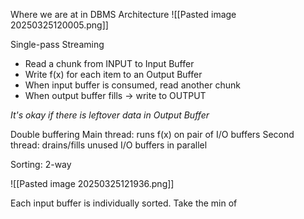 
Where we are at in DBMS Architecture
![[Pasted image 20250325120005.png]]

Single-pass Streaming
- Read a chunk from INPUT to Input Buffer
- Write f(x) for each item to an Output Buffer
- When input buffer is consumed, read another chunk
- When output buffer fills -> write to OUTPUT

*It's okay if there is leftover data in Output Buffer*


Double buffering
Main thread: runs f(x) on pair of I/O buffers
Second thread: drains/fills unused I/O buffers in parallel

Sorting: 2-way

![[Pasted image 20250325121936.png]]

Each input buffer is individually sorted. Take the min of 

